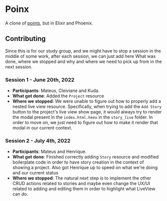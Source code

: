 # Poinx

A clone of [points](https://github.com/fastruby/points), but in Elixir and Phoenix.

## Contributing

Since this is for our study group, and we might have to stop a session in the middle of some work, after each session, we can just add here
What was done, where we stopped and why and where we need to pick up from in the next session.

### Session 1 - June 20th, 2022
- **Participants**: Mateus, Cleiviane and Kuda.
- **What got done**: Added the `Project` resource
- **Where we stopped**: We were unable to figure out how to properly add a nested live view resource. Specifically, when trying to add the `Add Story` button to the project's live view show page, it would always try to render the modal present in the `index.html.heex` in the `story_live` folder. In order to move on, we just need to figure out how to make it render that modal in our current context.

### Session 2 - July 4th, 2022
- **Participants**: Mateus and Henrique.
- **What got done**: Finished correctly adding `Story` resource and modified boilerplate code in order to have story creation in the context of showing a project. Also got Henrique up to speed on what we're doing and our current status
- **Where we stopped**: The natural next step is to implement the other CRUD actions related to stories and maybe even change the UX/UI related to adding and editing them in order to highlight what LiveView can do.
